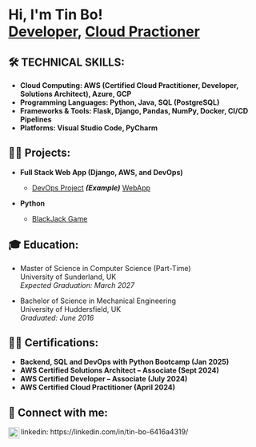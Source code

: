 <h1>Hi, I'm Tin Bo! <br/><a href="https://github.com/T-B-Oh">Developer</a>, <a href="https://www.linkedin.com/in/tin-bo-6416a4319/">Cloud Practioner</a></h1>

<h2>🛠️ TECHNICAL SKILLS:</h2>

- <b>Cloud Computing: AWS (Certified Cloud Practitioner, Developer, Solutions Architect), Azure, GCP</b>
- <b>Programming Languages: Python, Java, SQL (PostgreSQL)</b>
- <b>Frameworks & Tools: Flask, Django, Pandas, NumPy, Docker, CI/CD Pipelines</b>
- <b>Platforms: Visual Studio Code, PyCharm</b>

<h2>👨‍💻 Projects:</h2>

- <b>Full Stack Web App (Django, AWS, and DevOps)</b>
  - [DevOps Project](https://github.com/T-B-Oh/django_cityloc_pkg_Bncamp22) <b><i>(Example)</b></i>
  [WebApp](/assets/img/project_one.jpg)
  
- <b>Python</b>
  - [BlackJack Game](https://github.com/T-B-Oh/blackjack_Game)
 
<h2>🎓 Education:</h2>

- Master of Science in Computer Science (Part-Time)  
University of Sunderland, UK  
_Expected Graduation: March 2027_

- Bachelor of Science in Mechanical Engineering  
University of Huddersfield, UK  
_Graduated: June 2016_

<h2> 👨‍🎓 Certifications:</h2>

- <b>Backend, SQL and DevOps with Python Bootcamp (Jan 2025)</b>
- <b>AWS Certified Solutions Architect – Associate (Sept 2024)</b>
- <b>AWS Certified Developer – Associate (July 2024)</b>
- <b>AWS Certified Cloud Practitioner (April 2024)</b>


<h2> 🤳 Connect with me:</h2>



<img align="left" alt="JoshMadakor | LinkedIn" width="22px" src="https://cdn.jsdelivr.net/npm/simple-icons@v3/icons/linkedin.svg" />
linkedin: https://linkedin.com/in/tin-bo-6416a4319/

